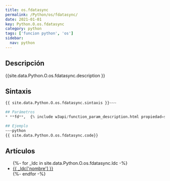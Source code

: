 ```yaml
---
title: os.fdatasync
permalink: /Python/os/fdatasync/
date: 2021-01-01
key: Python.O.os.fdatasync
category: python
tags: ['funcion python', 'os']
sidebar: 
  nav: python
---
```


## Descripción
{{site.data.Python.O.os.fdatasync.description }}

## Sintaxis
~~~python
{{ site.data.Python.O.os.fdatasync.sintaxis }}~~~

## Parámetros
* **fd**,  {% include w3api/function_param_description.html propiedad=site.data.Python.O.os.fdatasync valor="fd" %}

## Ejemplo
~~~python
{{ site.data.Python.O.os.fdatasync.code}}
~~~

## Artículos
<ul>
{%- for _ldc in site.data.Python.O.os.fdatasync.ldc -%}
   <li>
       <a href="{{_ldc['url'] }}">{{ _ldc['nombre'] }}</a>
   </li>
{%- endfor -%}
</ul>
